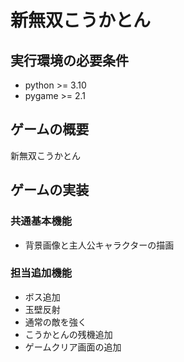 # 新無双こうかとん

## 実行環境の必要条件
* python >= 3.10
* pygame >= 2.1

## ゲームの概要
新無双こうかとん

## ゲームの実装
### 共通基本機能
* 背景画像と主人公キャラクターの描画

### 担当追加機能
* ボス追加
* 玉壁反射
* 通常の敵を強く
* こうかとんの残機追加
* ゲームクリア画面の追加
